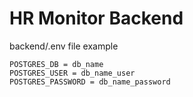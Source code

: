 # HR Monitor Backend

backend/.env file example

```commandline
POSTGRES_DB = db_name
POSTGRES_USER = db_name_user
POSTGRES_PASSWORD = db_name_password
```